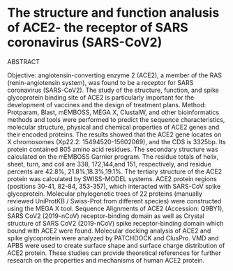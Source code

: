 # The structure and function analusis of ACE2- the receptor of SARS coronavirus (SARS-CoV2) 

ABSTRACT

Objective: angiotensin-converting enzyme 2 (ACE2), a member of the RAS (renin-angiotensin system), was found to be a receptor for SARS coronavirus (SARS-CoV2).
The study of the structure, function, and spike glycoprotein binding site of ACE2 is particularly important for the development of vaccines and the design of treatment plans. 
Method: Protparam, Blast, mEMBOSS, MEGA X, ClustalW, and other bioinformatics methods and tools were performed to predict the sequence characteristics, molecular structure, physical and chemical properties of ACE2 genes and their encoded proteins. 
The results showed that the ACE2 gene locates on X chromosomes (Xp22.2: 15494520-15602069), and the CDS is 3325bp. Its protein contained 805 amino acid residues. 
The secondary structure was calculated on the mEMBOSS Garnier program. The residue totals of helix, sheet, turn, and coil are 338, 172,144,and 151, respectively, and residue percents are 42.8%, 21.8%,18.3%,19.1%. 
The tertiary structure of the ACE2 protein was calculated by SWISS-MODEL systems. ACE2 protein regions (positions 30-41, 82-84, 353-357), which interacted with SARS-CoV spike glycoprotein. 
Molecular phylogenetic trees of 22 proteins (manually reviewed UniProtKB / Swiss-Prot from different species) were constructed using the MEGA X tool. Sequence Alignments of ACE2 (Accession: Q9BY1), SARS CoV2 (2019-nCoV) receptor-binding domain as well as Crystal structure of SARS CoV2 (2019-nCoV) spike receptor-binding domain which bound with ACE2 were found. 
Molecular docking analysis of ACE2 and spike glycoprotein were analyzed by PATCHDOCK and ClusPro. VMD and APBS were used to create surface shape and surface charge distribution of ACE2 protein. 
These studies can provide theoretical references for further research on the properties and mechanisms of human ACE2 protein.
